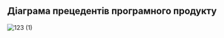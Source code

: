 ## Діаграма прецедентів програмного продукту
![123 (1)](https://user-images.githubusercontent.com/82179757/191714799-19c2579b-b8b4-4685-9c41-9b177654fe19.jpg)
